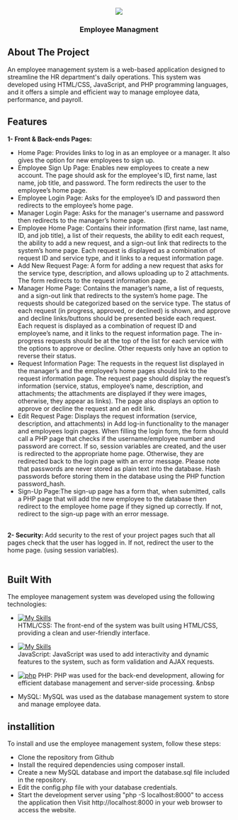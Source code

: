 <!-- PROJECT LOGO -->
<br />
<div align="center">
  <img src=https://user-images.githubusercontent.com/98308845/230165831-efe7294c-a4fc-4cec-8297-58839a791e76.png>

  <h3 align="center">Employee Managment </h3>
</div>

<!-- introduction -->
## About The Project
An employee management system is a web-based application designed to streamline the HR department's daily operations. 
This system was developed using HTML/CSS, JavaScript, and PHP programming languages, and it offers a simple and efficient way to manage employee data, performance, and payroll.
<!-- Features -->
## Features

<strong> 1- Front & Back-ends Pages: </strong> <br>
<ul>
<li>Home Page: Provides links to log in as an employee or a manager. It also gives the option for new employees to sign up.</li>
<li>Employee Sign Up Page: Enables new employees to create a new account. The page should ask for the employee's ID, first name, last name, job title, and password. The form redirects the user to the employee’s home page.</li>
<li>Employee Login Page: Asks for the employee’s ID and password then redirects to the employee’s home page.</li>
<li>Manager Login Page: Asks for the manager's username and password then redirects to the manager’s home page.</li>
<li>Employee Home Page: Contains their information (first name, last name, ID, and job title), a list of their requests, the ability to edit each request, the ability to add a new request, and a sign-out link that redirects to the system’s home page. Each request is displayed as a combination of request ID and service type, and it links to a request information page.</li>
<li>Add New Request Page: A form for adding a new request that asks for the service type, description, and allows uploading up to 2 attachments. The form redirects to the request information page.</li>
<li>Manager Home Page: Contains the manager’s name, a list of requests, and a sign-out link that redirects to the system’s home page. The requests should be categorized based on the service type. The status of each request (in progress, approved, or declined) is shown, and approve and decline links/buttons should be presented beside each request. Each request is displayed as a combination of request ID and employee’s name, and it links to the request information page. The in-progress requests should be at the top of the list for each service with the options to approve or decline. Other requests only have an option to reverse their status.</li>
<li>Request Information Page: The requests in the request list displayed in the manager’s and the employee’s home pages should link to the request information page. The request page should display the request’s information (service, status, employee’s name, description, and attachments; the attachments are displayed if they were images, otherwise, they appear as links). The page also displays an option to approve or decline the request and an edit link.</li>
<li>Edit Request Page: Displays the request information (service, description, and attachments) in Add log-in functionality to the manager and employees login pages. When filling the login form, the form should call a PHP page that checks if the username/employee number and password are correct. If so, session variables are created, and the user is redirected to the appropriate home page. Otherwise, they are redirected back to the login page with an error message. Please note that passwords are never stored as plain text into the database. Hash passwords before storing them in the database using the PHP function password_hash.</li>
<li>Sign-Up Page:The sign-up page has a form that, when submitted, calls a PHP page that will add the new employee to the database then redirect to the employee home page if they signed up correctly. If not, redirect to the sign-up page with an error message.</li> <br>
</ul>
<strong> 2- Security: </strong>
Add security to the rest of your project pages such that all pages check that the user has logged in. If not, redirect the user to the home page. (using session variables).<br><br>


<!-- technology -->
## Built With
The employee management system was developed using the following technologies:

 * [![My Skills](https://skills.thijs.gg/icons?i=bootstrap,html,css)](https://skills.thijs.gg)
 <br> HTML/CSS: The front-end of the system was built using HTML/CSS, providing a clean and user-friendly interface.

* [![My Skills](https://skills.thijs.gg/icons?i=js,jquery)](https://skills.thijs.gg)
<br> JavaScript: JavaScript was used to add interactivity and dynamic features to the system, such as form validation and AJAX requests.

* [![php][php.com]][php-url]  PHP: PHP was used for the back-end development, allowing for efficient database management and server-side processing.
&nbsp<li>MySQL: MySQL was used as the database management system to store and manage employee data.</li>

[php.com]: https://www.php.net/images/logos/php-power-micro.png 
[php-url]:https://php.net

<!-- installition -->
## installition

To install and use the employee management system, follow these steps:
<ul>

<li>Clone the repository from Github</li>

<li> Install the required dependencies using composer install.</li>

<li>Create a new MySQL database and import the database.sql file included in the repository.</li>

<li>Edit the config.php file with your database credentials.</li>

<li>Start the development server using "php -S localhost:8000" 
 to access the application then Visit http://localhost:8000 in your web browser to access the website.
</li>
</ul>
